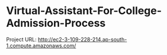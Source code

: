 # Virtual-Assistant-For-College-Admission-Process

Project URL: http://ec2-3-109-228-214.ap-south-1.compute.amazonaws.com/
